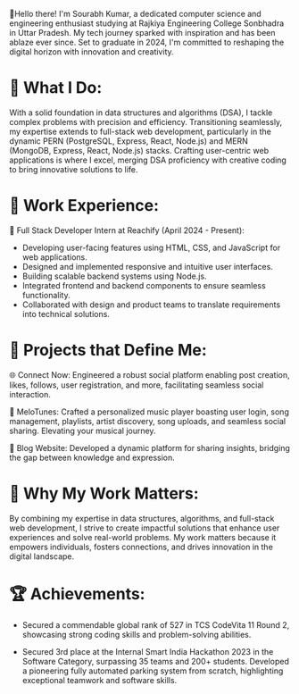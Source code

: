 👋Hello there! I'm Sourabh Kumar, a dedicated computer science and engineering enthusiast studying at Rajkiya Engineering College Sonbhadra in Uttar Pradesh. My tech journey sparked with inspiration and has been ablaze ever since. Set to graduate in 2024, I'm committed to reshaping the digital horizon with innovation and creativity.

# 🚀 What I Do: 

With a solid foundation in data structures and algorithms (DSA), I tackle complex problems with precision and efficiency. Transitioning seamlessly, my expertise extends to full-stack web development, particularly in the dynamic PERN (PostgreSQL, Express, React, Node.js) and MERN (MongoDB, Express, React, Node.js) stacks. Crafting user-centric web applications is where I excel, merging DSA proficiency with creative coding to bring innovative solutions to life.

# 💼 Work Experience:
🚀 Full Stack Developer Intern at Reachify (April 2024 - Present):

* Developing user-facing features using HTML, CSS, and JavaScript for web applications.
* Designed and implemented responsive and intuitive user interfaces.
* Building scalable backend systems using Node.js.
* Integrated frontend and backend components to ensure seamless functionality.
* Collaborated with design and product teams to translate requirements into technical solutions.

# 💼 Projects that Define Me:

🌐 Connect Now: Engineered a robust social platform enabling post creation, likes, follows, user registration, and more, facilitating seamless social interaction.
  
🎵 MeloTunes: Crafted a personalized music player boasting user login, song management, playlists, artist discovery, song uploads, and seamless social sharing. Elevating your musical journey.
  
📝 Blog Website: Developed a dynamic platform for sharing insights, bridging the gap between knowledge and expression.

# 🌟 Why My Work Matters:

By combining my expertise in data structures, algorithms, and full-stack web development, I strive to create impactful solutions that enhance user experiences and solve real-world problems. My work matters because it empowers individuals, fosters connections, and drives innovation in the digital landscape.

# 🏆 Achievements:

* Secured a commendable global rank of 527 in TCS CodeVita 11 Round 2, showcasing strong coding skills and problem-solving abilities.
  
* Secured 3rd place at the Internal Smart India Hackathon 2023 in the Software Category, surpassing 35 teams and 200+ students. Developed a pioneering fully automated parking system from scratch, highlighting exceptional teamwork and software skills.

<!--
**Sourabh25002/Sourabh25002** is a ✨ _special_ ✨ repository because its `README.md` (this file) appears on your GitHub profile.

Here are some ideas to get you started:

- 🔭 I’m currently working on ...
- 🌱 I’m currently learning ...
- 👯 I’m looking to collaborate on ...
- 🤔 I’m looking for help with ...
- 💬 Ask me about ...
- 📫 How to reach me: ...
- 😄 Pronouns: ...
- ⚡ Fun fact: ...
-->

